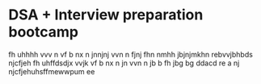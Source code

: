 # DSA + Interview preparation bootcamp
fh  uhhhh
vvv n
vf
b nx
n  jnnjnj
vvn n 
fjnj
fhn  nmhh
jbjnjmkhn
rebvvjbhbds
njcfjeh
fh  uhffdsdjx
vvjk
vf 
b nx
n  jn
vvn n jb
 b 
fh
jbg
bg
ddacd
re
a
nj
njcfjehuhsffmewwpum ee
